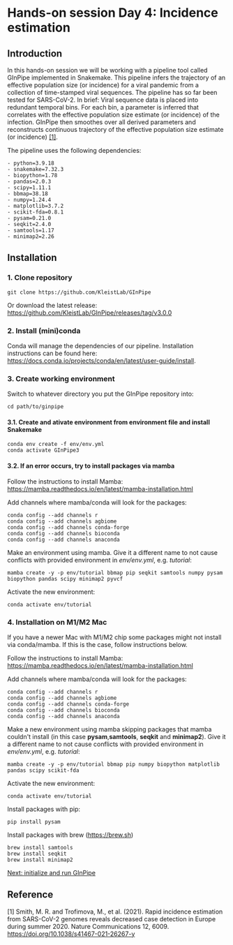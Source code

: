 # Hands-on session Day 4: Incidence estimation

## Introduction
In this hands-on session we will be working with a pipeline tool called GInPipe implemented in Snakemake. This pipeline infers the trajectory of an effective population size (or incidence) for a viral pandemic from a collection of time-stamped viral sequences. The pipeline has so far been tested for SARS-CoV-2.
In brief: Viral sequence data is placed into redundant temporal bins. For each bin, a parameter is inferred that correlates with the effective population size estimate (or incidence) of the infection. GInPipe then smoothes over all derived parameters and reconstructs continuous trajectory of the effective population size estimate (or incidence) [[1]](#1).

The pipeline uses the following dependencies:

```
- python=3.9.18
- snakemake=7.32.3
- biopython=1.78
- pandas=2.0.3
- scipy=1.11.1
- bbmap=38.18
- numpy=1.24.4
- matplotlib=3.7.2
- scikit-fda=0.8.1
- pysam=0.21.0
- seqkit=2.4.0
- samtools=1.17
- minimap2=2.26
```

## Installation
### 1. Clone repository
```
git clone https://github.com/KleistLab/GInPipe
```
Or download the latest release: https://github.com/KleistLab/GInPipe/releases/tag/v3.0.0

### 2. Install (mini)conda 
Conda will manage the dependencies of our pipeline. Installation instructions can be found here: https://docs.conda.io/projects/conda/en/latest/user-guide/install.

### 3. Create working environment

Switch to whatever directory you put the GInPipe repository into:
```
cd path/to/ginpipe
```

#### 3.1. Create and ativate environment from environment file and install Snakemake
```
conda env create -f env/env.yml
conda activate GInPipe3
```
#### 3.2. If an error occurs, try to install packages via mamba
Follow the instructions to install Mamba: https://mamba.readthedocs.io/en/latest/mamba-installation.html

Add channels where mamba/conda will look for the packages:
```
conda config --add channels r 
conda config --add channels agbiome
conda config --add channels conda-forge
conda config --add channels bioconda 
conda config --add channels anaconda   
```
Make an environment using mamba. Give it a different name to not cause conflicts with provided environment in *env/env.yml*, e.g. *tutorial*:
```
mamba create -y -p env/tutorial bbmap pip seqkit samtools numpy pysam biopython pandas scipy minimap2 pyvcf
```
Activate the new environment:
```
conda activate env/tutorial
```
### 4. Installation on M1/M2 Mac
 If you have a newer Mac with M1/M2 chip some packages might not install via conda/mamba. If this is the case, follow instructions below.

Follow the instructions to install Mamba: https://mamba.readthedocs.io/en/latest/mamba-installation.html

Add channels where mamba/conda will look for the packages:
```
conda config --add channels r 
conda config --add channels agbiome
conda config --add channels conda-forge
conda config --add channels bioconda 
conda config --add channels anaconda   
```
Make a new environment using mamba skipping packages that mamba couldn't install (in this case **pysam**,**samtools**, **seqkit** and **minimap2**). Give it a different name to not cause conflicts with provided environment in *env/env.yml*, e.g. *tutorial*:
```
mamba create -y -p env/tutorial bbmap pip numpy biopython matplotlib pandas scipy scikit-fda
```
Activate the new environment:
```
conda activate env/tutorial
```
Install packages with pip:
```
pip install pysam
```
Install packages with brew (https://brew.sh)
```
brew install samtools
brew install seqkit
brew install minimap2
```

[Next: initialize and run GInPipe](ginpipe_init.md)


## Reference
<a id="1">[1]</a>
Smith, M. R. and Trofimova, M., et al. (2021). Rapid incidence estimation from SARS-CoV-2 genomes reveals decreased case detection in Europe during summer 2020. Nature Communications  12, 6009. https://doi.org/10.1038/s41467-021-26267-y
